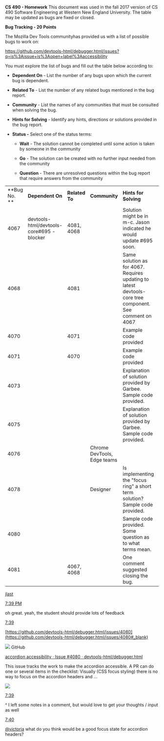 **CS 490 - Homework**
This document was used in the fall 2017 version of CS 490 Software Engineering at Western New England University. The table may be updated as bugs are fixed or closed. 

**Bug Tracking - 20 Points**

The Mozilla Dev Tools communityhas provided us with a list of possible bugs to work on:

https://github.com/devtools-html/debugger.html/issues?q=is%3Aissue+is%3Aopen+label%3Aaccessibility

You must explore the list of bugs and fill out the table below according
to:

  - **Dependent On** - List the number of any bugs upon which the
    current bug is dependent.

  - **Related To** - List the number of any related bugs mentioned in
    the bug report.

  - **Community** - List the names of any communities that must be
    consulted when solving the bug.

  - **Hints for Solving** - Identify any hints, directions or solutions
    provided in the bug report.

  - **Status -** Select one of the status terms:
    
      - **Wait** - The solution cannot be completed until some action is
        taken by someone in the community
    
      - **Go** - The solution can be created with no further input
        needed from the community
    
      - **Question** - There are unresolved questions within the bug
        report that require answers from the
community

|              |                                            |                |                             |                                                                                                          |            |
| ------------ | ------------------------------------------ | -------------- | --------------------------- | -------------------------------------------------------------------------------------------------------- | ---------- |
| **Bug No. ** | **Dependent On**                           | **Related To** | **Community**               | **Hints for Solving**                                                                                    | **Status** |
| 4067         | devtools-html/devtools-core\#695 - blocker | 4081, 4068     |                             | Solution might be in m-c. Jason indicated he would update \#695 soon.                                    | Wait       |
| 4068         |                                            | 4081           |                             | Same solution as for 4067. Requires updating to latest devtools-core tree component. See comment on 4067 | Wait       |
| 4070         |                                            | 4071           |                             | Example code provided                                                                                    | Go         |
| 4071         |                                            | 4070           |                             | Example code provided                                                                                    | Go         |
| 4073         |                                            |                |                             | Explanation of solution provided by Garbee. Sample code provided.                                        | Go         |
| 4075         |                                            |                |                             | Explanation of solution provided by Garbee. Sample code provided.                                        | Go         |
| 4076         |                                            |                | Chrome DevTools, Edge teams |                                                                                                          | Wait       |
| 4078         |                                            |                | Designer                    | Is implementing the "focus ring" a short term solution? Sample code provided.                            | Question   |
| 4080         |                                            |                |                             | Sample code provided. Some question as to what terms mean.                                               | Question   |
| 4081         |                                            | 4067, 4068     |                             | One comment suggested closing the bug.                                                                   | Wait       |

[jlast](https://devtools-html.slack.com/team/U3UH6CSLR#_blank)

[7:39
PM](https://devtools-html.slack.com/archives/C3VTFTCBY/p1505777957000083#_blank)

oh great. yeah, the student should provide lots of
feedback

[7:39](https://devtools-html.slack.com/archives/C3VTFTCBY/p1505777959000106#_blank)

[https://github.com/devtools-html/debugger.html/issues/4080](https://github.com/devtools-html/debugger.html/issues/4080#_blank)

![](media/image1.png) GitHub

[accordion accessibility · Issue \#4080 ·
devtools-html/debugger.html](https://github.com/devtools-html/debugger.html/issues/4080#_blank)

This issue tracks the work to make the accordion accessible. A PR can do
one or several items in the checklist: Visually (CSS focus styling)
there is no way to focus on the accordion headers and
...

![](media/image2.png)

[7:39](https://devtools-html.slack.com/archives/C3VTFTCBY/p1505777988000176#_blank)

^ I left some notes in a comment, but would love to get your thoughts /
input as
well

[7:40](https://devtools-html.slack.com/archives/C3VTFTCBY/p1505778010000195#_blank)

[@victoria](https://devtools-html.slack.com/team/U5E02H0AH#_blank) what
do you think would be a good focus state for accordion headers?
